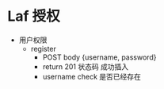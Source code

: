 # Laf 授权

- 用户权限
  - register
    - POST body {username, password}
    - return 201 状态码 成功插入
    - username check 是否已经存在